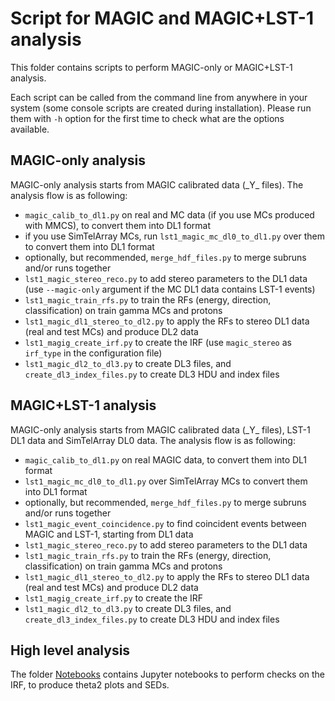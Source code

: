 # Script for MAGIC and MAGIC+LST-1 analysis

This folder contains scripts to perform MAGIC-only or MAGIC+LST-1 analysis.

Each script can be called from the command line from anywhere in your system (some console scripts are created during installation). Please run them with `-h` option for the first time to check what are the options available.

## MAGIC-only analysis

MAGIC-only analysis starts from MAGIC calibrated data (\_Y\_ files). The analysis flow is as following:

- `magic_calib_to_dl1.py` on real and MC data (if you use MCs produced with MMCS), to convert them into DL1 format
- if you use SimTelArray MCs, run `lst1_magic_mc_dl0_to_dl1.py` over them to convert them into DL1 format
- optionally, but recommended, `merge_hdf_files.py` to merge subruns and/or runs together
- `lst1_magic_stereo_reco.py` to add stereo parameters to the DL1 data (use `--magic-only` argument if the MC DL1 data contains LST-1 events)
- `lst1_magic_train_rfs.py` to train the RFs (energy, direction, classification) on train gamma MCs and protons
- `lst1_magic_dl1_stereo_to_dl2.py` to apply the RFs to stereo DL1 data (real and test MCs) and produce DL2 data
- `lst1_magig_create_irf.py` to create the IRF (use `magic_stereo` as `irf_type` in the configuration file)
- `lst1_magic_dl2_to_dl3.py` to create DL3 files, and `create_dl3_index_files.py` to create DL3 HDU and index files

## MAGIC+LST-1 analysis

MAGIC-only analysis starts from MAGIC calibrated data (\_Y\_ files), LST-1 DL1 data and SimTelArray DL0 data. The analysis flow is as following:

- `magic_calib_to_dl1.py` on real MAGIC data, to convert them into DL1 format
- `lst1_magic_mc_dl0_to_dl1.py` over SimTelArray MCs to convert them into DL1 format
- optionally, but recommended, `merge_hdf_files.py` to merge subruns and/or runs together
- `lst1_magic_event_coincidence.py` to find coincident events between MAGIC and LST-1, starting from DL1 data
- `lst1_magic_stereo_reco.py` to add stereo parameters to the DL1 data
- `lst1_magic_train_rfs.py` to train the RFs (energy, direction, classification) on train gamma MCs and protons
- `lst1_magic_dl1_stereo_to_dl2.py` to apply the RFs to stereo DL1 data (real and test MCs) and produce DL2 data
- `lst1_magig_create_irf.py` to create the IRF
- `lst1_magic_dl2_to_dl3.py` to create DL3 files, and `create_dl3_index_files.py` to create DL3 HDU and index files

## High level analysis

The folder [Notebooks](https://github.com/cta-observatory/magic-cta-pipe/tree/master/notebooks) contains Jupyter notebooks to perform checks on the IRF, to produce theta2 plots and SEDs.
